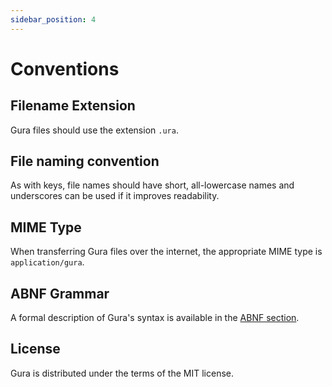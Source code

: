 ```yaml
---
sidebar_position: 4
---
```


# Conventions


## Filename Extension

Gura files should use the extension `.ura`.


## File naming convention

As with keys, file names should have short, all-lowercase names and underscores can be used if it improves readability.


## MIME Type

When transferring Gura files over the internet, the appropriate MIME type is `application/gura`.


## ABNF Grammar

A formal description of Gura's syntax is available in the [ABNF section][abnf].


## License

Gura is distributed under the terms of the MIT license.


[abnf]: abnf.md
